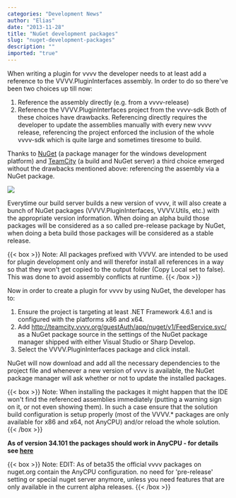```yaml
---
categories: "Development News"
author: "Elias"
date: "2013-11-28"
title: "NuGet development packages"
slug: "nuget-development-packages"
description: ""
imported: "true"
---
```



When writing a plugin for vvvv the developer needs to at least add a reference to the VVVV.PluginInterfaces assembly. In order to do so there've been two choices up till now:
1. Reference the assembly directly (e.g. from a vvvv-release)
2. Reference the VVVV.PluginInterfaces project from the vvvv-sdk
Both of these choices have drawbacks. Referencing directly requires the developer to update the assemblies manually with every new vvvv release, referencing the project enforced the inclusion of the whole vvvv-sdk which is quite large and sometimes tiresome to build.

Thanks to [NuGet](http://nuget.org) (a package manager for the windows development platform) and [TeamCity](http://www.jetbrains.com/teamcity/) (a build and NuGet server) a third choice emerged without the drawbacks mentioned above: referencing the assembly via a NuGet package.

![](vvvv_nuget.png) 

Everytime our build server builds a new version of vvvv, it will also create a bunch of NuGet packages (VVVV.PluginInterfaces, VVVV.Utils, etc.) with the appropriate version information. When doing an alpha build those packages will be considered as a so called pre-release package by NuGet, when doing a beta build those packages will be considered as a stable release.

{{< box >}}
Note:
All packages prefixed with VVVV. are intended to be used for plugin development only and will therefor install all references in a way so that they won't get copied to the output folder (Copy Local set to false). This was done to avoid assembly conflicts at runtime.
{{< /box >}}

Now in order to create a plugin for vvvv by using NuGet, the developer has to:
1. Ensure the project is targeting at least .NET Framework 4.6.1 and is configured with the platforms x86 and x64.
2. Add http://teamcity.vvvv.org/guestAuth/app/nuget/v1/FeedService.svc/ as a NuGet package source in the settings of the NuGet package manager shipped with either Visual Studio or Sharp Develop.
3. Select the VVVV.PluginInterfaces package and click install.

NuGet will now download and add all the necessary dependencies to the project file and whenever a new version of vvvv is available, the NuGet package manager will ask whether or not to update the installed packages.

{{< box >}}
Note:
When installing the packages it might happen that the IDE won't find the referenced assemblies immediately (putting a warning sign on it, or not even showing them). In such a case ensure that the solution build configuration is setup properly (most of the VVVV.* packages are only available for x86 and x64, not AnyCPU) and/or reload the whole solution.
{{< /box >}}

**As of version 34.101 the packages should work in AnyCPU - for details see [here](forum)**

{{< box >}}
Note:
EDIT: 
As of beta35 the official vvvv packages on nuget.org contain the AnyCPU configuration. no need for 'pre-release' setting or special nuget server anymore, unless you need features that are only available in the current alpha releases.
{{< /box >}}